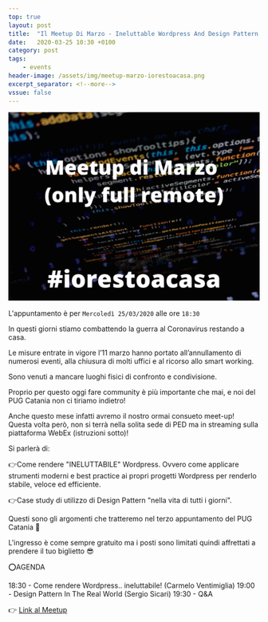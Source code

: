 ```yaml
---
top: true
layout: post
title:  "Il Meetup Di Marzo - Ineluttable Wordpress And Design Pattern In The Real World"
date:   2020-03-25 10:30 +0100
category: post
tags:
    - events
header-image: /assets/img/meetup-marzo-iorestoacasa.png
excerpt_separator: <!--more-->
vssue: false
---
```


![alt text](/assets/img/meetup-marzo-iorestoacasa.png "Meetup di Marzo 2020 - Ineluttable Wordpress And Design Pattern In The Real World")

L'appuntamento è per `Mercoledì 25/03/2020` alle ore `18:30`

In questi giorni stiamo combattendo la guerra al Coronavirus restando a casa.

Le misure entrate in vigore l’11 marzo hanno portato all’annullamento di numerosi eventi, alla chiusura di molti uffici e al ricorso allo smart working.

Sono venuti a mancare luoghi fisici di confronto e condivisione.

Proprio per questo oggi fare community è più importante che mai, e noi del PUG Catania non ci tiriamo indietro!

Anche questo mese infatti avremo il nostro ormai consueto meet-up! Questa volta però, non si terrà nella solita sede di PED ma in streaming sulla piattaforma WebEx (istruzioni sotto)!
<!--more-->

Si parlerà di:

👉Come rendere "INELUTTABILE" Wordpress. Ovvero come applicare strumenti moderni e best practice ai propri progetti Wordpress per renderlo stabile, veloce ed efficiente.

👉Case study di utilizzo di Design Pattern "nella vita di tutti i giorni".

Questi sono gli argomenti che tratteremo nel terzo appuntamento del PUG Catania 🐘

L'ingresso è come sempre gratuito ma i posti sono limitati quindi affrettati a prendere il tuo biglietto 😎

⭕️AGENDA

18:30 - Come rendere Wordpress.. ineluttabile! (Carmelo Ventimiglia)
19:00 - Design Pattern In The Real World (Sergio Sicari)
19:30 - Q&A

👉 [Link al Meetup](https://www.meetup.com/it-IT/pugCatania-PHP-User-Group-Catania/events/269360622/)
